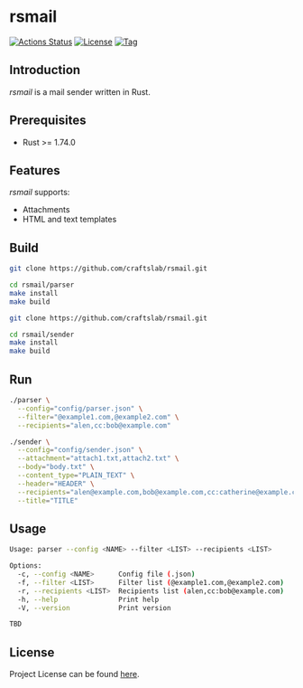 # rsmail

[![Actions Status](https://github.com/craftslab/rsmail/workflows/CI/badge.svg?branch=main&event=push)](https://github.com/craftslab/rsmail/actions?query=workflow%3ACI)
[![License](https://img.shields.io/github/license/craftslab/rsmail.svg?color=brightgreen)](https://github.com/craftslab/rsmail/blob/main/LICENSE)
[![Tag](https://img.shields.io/github/tag/craftslab/rsmail.svg?color=brightgreen)](https://github.com/craftslab/rsmail/tags)



## Introduction

*rsmail* is a mail sender written in Rust.



## Prerequisites

- Rust >= 1.74.0



## Features

*rsmail* supports:

- Attachments
- HTML and text templates



## Build

```bash
git clone https://github.com/craftslab/rsmail.git

cd rsmail/parser
make install
make build
```

```bash
git clone https://github.com/craftslab/rsmail.git

cd rsmail/sender
make install
make build
```



## Run

```bash
./parser \
  --config="config/parser.json" \
  --filter="@example1.com,@example2.com" \
  --recipients="alen,cc:bob@example.com"
```

```bash
./sender \
  --config="config/sender.json" \
  --attachment="attach1.txt,attach2.txt" \
  --body="body.txt" \
  --content_type="PLAIN_TEXT" \
  --header="HEADER" \
  --recipients="alen@example.com,bob@example.com,cc:catherine@example.com" \
  --title="TITLE"
```



## Usage

```bash
Usage: parser --config <NAME> --filter <LIST> --recipients <LIST>

Options:
  -c, --config <NAME>      Config file (.json)
  -f, --filter <LIST>      Filter list (@example1.com,@example2.com)
  -r, --recipients <LIST>  Recipients list (alen,cc:bob@example.com)
  -h, --help               Print help
  -V, --version            Print version
```

```bash
TBD
```



## License

Project License can be found [here](LICENSE).
